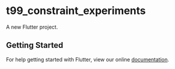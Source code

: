 # t99_constraint_experiments

A new Flutter project.

## Getting Started

For help getting started with Flutter, view our online
[documentation](https://flutter.io/).

